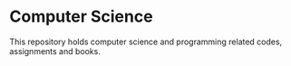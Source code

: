 # Computer Science

This repository holds computer science and programming related codes, assignments and books.
